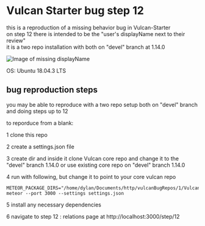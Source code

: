 
# Vulcan Starter bug step 12

this is a reproduction of a  missing behavior bug in Vulcan-Starter  
on step 12 there is intended to be the "user's displayName next to their review"  
it is a two repo installation with both on "devel" branch at 1.14.0 


![Image of missing displayName](../devel/Screenshot%20from%202019-11-20%2006-42-22.png)

OS: Ubuntu 18.04.3 LTS

## bug reproduction steps

you may be able to reproduce with a two repo setup both on "devel" branch and doing steps up to 12

to reporduce from a blank: 

1 clone this repo  

2 create a settings.json file  

3 create dir and inside it clone Vulcan core repo and change it to the "devel" branch 1.14.0 or use existing core repo on "devel" branch 1.14.0  

4 run with following, but change it to point to your core vulcan repo  
```
METEOR_PACKAGE_DIRS="/home/dylan/Documents/http/vulcanBugRepos/1/Vulcan/packages" meteor --port 3000 --settings settings.json
```

5 install any necessary dependencies  

6 navigate to step 12 : relations page at http://localhost:3000/step/12  
